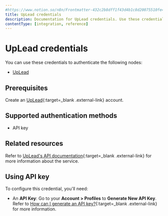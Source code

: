 ```yaml
---
#https://www.notion.so/n8n/Frontmatter-432c2b8dff1f43d4b1c8d20075510fe4
title: UpLead credentials
description: Documentation for UpLead credentials. Use these credentials to authenticate UpLead in n8n, a workflow automation platform.
contentType: [integration, reference]
---
```


# UpLead credentials

You can use these credentials to authenticate the following nodes:

- [UpLead](/integrations/builtin/app-nodes/n8n-nodes-base.uplead.md)

## Prerequisites

Create an [UpLead](https://uplead.com/){:target=_blank .external-link} account.

## Supported authentication methods

- API key

## Related resources

Refer to [UpLead's API documentation](https://docs.uplead.com/#overview){:target=_blank .external-link} for more information about the service.

## Using API key

To configure this credential, you'll need:

- An **API Key**: Go to your **Account > Profiles** to **Generate New API Key**. Refer to [How can I generate an API key?](https://support.uplead.com/en/articles/5621412-how-can-i-generate-an-api-key){:target=_blank .external-link} for more information.

